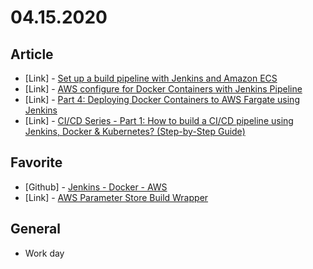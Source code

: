 # 04.15.2020

## Article

- \[Link\] - [Set up a build pipeline with Jenkins and Amazon ECS](https://aws.amazon.com/pt/blogs/devops/set-up-a-build-pipeline-with-jenkins-and-amazon-ecs/)
- \[Link\] - [AWS configure for Docker Containers with Jenkins Pipeline](https://medium.com/@nd1292/aws-configure-for-docker-containers-with-or-without-jenkins-b4c1443a15c9)
- \[Link\] - [Part 4: Deploying Docker Containers to AWS Fargate using Jenkins](https://centricconsulting.com/blog/part-4-deploying-docker-containers-to-aws-fargate-using-jenkins_devops/)
- \[Link\] - [CI/CD Series - Part 1: How to build a CI/CD pipeline using Jenkins, Docker & Kubernetes? (Step-by-Step Guide)](https://www.novatec-gmbh.de/en/blog/ci-cd-series-part-1-how-to-build-a-ci-cd-pipeline-using-jenkins-docker-kubernetes-step-by-step-guide/)

## Favorite 

- \[Github\] - [Jenkins - Docker - AWS](https://github.com/UKHomeOffice/jenkins-docker-aws)
- \[Link\] - [AWS Parameter Store Build Wrapper](https://jenkins.io/doc/pipeline/steps/aws-parameter-store/)

## General

- Work day
